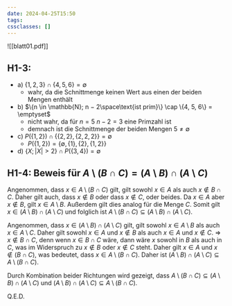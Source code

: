 ```yaml
---
date: 2024-04-25T15:50
tags: 
cssclasses: []
---
```

![[blatt01.pdf]]

## H1-3:
- a) $\{1, 2, 3\} \cap \{4, 5, 6\} = \emptyset$
	- wahr, da die Schnittmenge keinen Wert aus einen der beiden Mengen enthält
- b) $\{n \in \mathbb{N}; n − 2\space\text{ist prim}\} \cap \{4, 5, 6\} = \emptyset$
	- nicht wahr, da für $n=5$ $n-2=3$ eine Primzahl ist
	- demnach ist die Schnittmenge der beiden Mengen ${5} \neq \emptyset$
- c) $P(\{1, 2\}) \cap \{\{2, 2\}, \{2, 2, 2\}\} = \emptyset$
	- $P(\{ 1,2 \}) = \{ \emptyset, \{ 1 \}, \{ 2 \}, \{ 1,2 \} \}$
- d) $\{X; |X| > 2\} \cap P(\{3, 4\}) = \emptyset$

## H1-4: Beweis für $A \setminus (B \cap C) = (A \setminus B) \cap (A \setminus C)$

Angenommen, dass $x \in A \setminus (B \cap C)$ gilt, gilt sowohl $x \in A$ als auch $x \notin B \cap C$. Daher gilt auch, dass $x \notin B$ oder dass $x \notin C$, oder beides.
Da $x \in A$ aber $x \notin B$, gilt $x \in A \setminus B$. Außerdem gilt dies analog für die Menge $C$. Somit gilt $x \in (A \setminus B) \cap (A \setminus C)$ und folglich ist $A \setminus (B \cap C) \subseteq (A \setminus B) \cap (A \setminus C)$.

Angenommen, dass $x \in (A \setminus B) \cap (A \setminus C)$ gilt, gilt sowohl $x \in A \setminus B$ als auch $x \in A \setminus C$. Daher gilt sowohl $x \in A$ und $x \notin B$ als auch $x \in A$ und $x \notin C$.
$\Rightarrow$ $x \notin B \cap C$, denn wenn $x \in B \cap C$ wäre, dann wäre $x$ sowohl in $B$ als auch in $C$, was im Widerspruch zu $x \notin B$ oder $x \notin C$ steht.
Daher gilt $x \in A$ und $x \notin (B \cap C)$, was bedeutet, dass $x \in A \setminus (B \cap C)$.
Daher ist $(A \setminus B) \cap (A \setminus C) \subseteq A \setminus (B \cap C)$.

Durch Kombination beider Richtungen wird gezeigt, dass $A \setminus (B \cap C) \subseteq (A \setminus B) \cap (A \setminus C)$ und $(A \setminus B) \cap (A \setminus C) \subseteq A \setminus (B \cap C)$.

Q.E.D.


